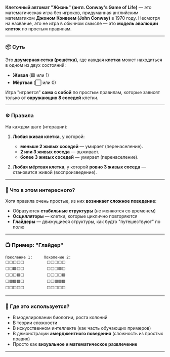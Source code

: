 **Клеточный автомат "Жизнь" (англ. Conway's Game of Life)** — это математическая игра без игроков, придуманная английским математиком **Джоном Конвеем (John Conway)** в 1970 году. Несмотря на название, это не игра в обычном смысле — это **модель эволюции клеток** по простым правилам.

---

### 📦 Суть

Это **двумерная сетка (решётка)**, где каждая **клетка** может находиться в одном из двух состояний:

* **Живая** (🟩 или 1)
* **Мёртвая** (⬜️ или 0)

Игра "играется" **сама с собой** по простым правилам, которые зависят только от **окружающих 8 соседей** клетки.

---

### ⚙️ Правила

На каждом шаге (итерации):

1. **Любая живая клетка**, у которой:

   * **меньше 2 живых соседей** — умирает (перенаселение).
   * **2 или 3 живых соседа** — выживает.
   * **более 3 живых соседей** — умирает (перенаселение).

2. **Любая мёртвая клетка**, у которой **ровно 3 живых соседа** — становится живой (воспроизведение).

---

### 🧠 Что в этом интересного?

Хотя правила очень простые, из них **возникает сложное поведение**:

* Образуются **стабильные структуры** (не меняются со временем)
* **Осцилляторы** — клетки, которые циклично повторяются
* **Глайдеры** — движущиеся структуры, как будто "путешествуют" по полю

---

### 📺 Пример: "Глайдер"

```
Поколение 1:     Поколение 2:
⬜⬜⬜⬜⬜          ⬜⬜⬜⬜⬜
⬜⬜🟩⬜⬜          ⬜⬜⬜🟩⬜
⬜⬜⬜🟩⬜          ⬜⬜⬜⬜🟩
⬜🟩🟩🟩⬜          ⬜⬜🟩🟩🟩
⬜⬜⬜⬜⬜          ⬜⬜⬜⬜⬜
```

---

### 🧪 Где это используется?

* В моделировании биологии, роста колоний
* В теории сложности
* В искусственном интеллекте (как часть обучающих примеров)
* В демонстрации **эмерджентного поведения** (сложность из простых правил)
* Просто как **визуальное и математическое развлечение**

---
